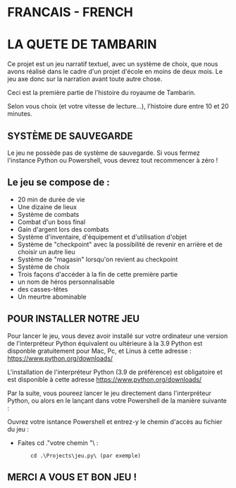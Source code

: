 # FRANCAIS - FRENCH

# LA QUETE DE TAMBARIN

Ce projet est un jeu narratif textuel, avec un système de choix, que nous avons réalisé dans le cadre d'un projet d'école en moins de deux mois.
Le jeu axe donc sur la narration avant toute autre chose.

Ceci est la première partie de l'histoire du royaume de Tambarin.

Selon vous choix (et votre vitesse de lecture...), l'histoire dure entre 10 et 20 minutes.

## SYSTÈME DE SAUVEGARDE
Le jeu ne possède pas de système de sauvegarde. Si vous fermez l'instance Python ou Powershell, vous devrez tout recommencer à zéro !

## Le jeu se compose de :
- 20 min de durée de vie
- Une dizaine de lieux
- Système de combats 
- Combat d'un boss final
- Gain d'argent lors des combats
- Système d'inventaire, d'équipement et d'utilisation d'objet
- Système de "checkpoint" avec la possibilité de revenir en arrière et de choisir un autre lieu
- Système de "magasin" lorsqu'on revient au checkpoint
- Système de choix
- Trois façons d'accéder à la fin de cette première partie
- un nom de héros personnalisable
- des casses-têtes
- Un meurtre abominable

## POUR INSTALLER NOTRE JEU

Pour lancer le jeu, vous devez avoir installé sur votre ordinateur une version de l'interpréteur Python équivalent ou ultérieure à la 3.9
Python est disponble gratuitement pour Mac, Pc, et Linus à cette adresse : https://www.python.org/downloads/

L'installation de l'interpréteur Python (3.9 de préférence) est obligatoire et est disponible à cette adresse https://www.python.org/downloads/

Par la suite, vous poureez lancer le jeu directement dans l'interpréteur Python, ou alors en le lançant dans votre Powershell de la manière suivante :

Ouvrez votre isntance Powershell et entrez-y le chemin d'accès au fichier du jeu :

* Faites cd .\"votre chemin "\ :

          cd .\Projects\jeu.py\ (par exemple)


## MERCI A VOUS ET BON JEU !
